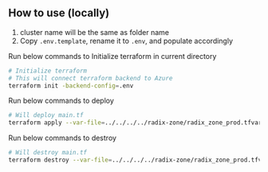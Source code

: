 ## How to use (locally)

1. cluster name will be the same as folder name
2. Copy `.env.template`, rename it to `.env`, and populate accordingly

Run below commands to Initialize terraform in current directory

```sh
# Initialize terraform
# This will connect terraform backend to Azure
terraform init -backend-config=.env
```

Run below commands to deploy

```sh
# Will deploy main.tf
terraform apply --var-file=../../../../radix-zone/radix_zone_prod.tfvars
```

Run below commands to destroy

```sh
# Will destroy main.tf
terraform destroy --var-file=../../../../radix-zone/radix_zone_prod.tfvars
```

